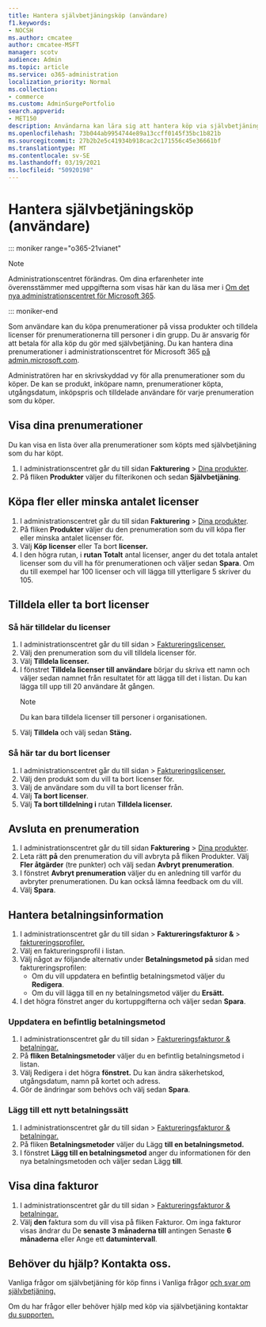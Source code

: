 ```yaml
---
title: Hantera självbetjäningsköp (användare)
f1.keywords:
- NOCSH
ms.author: cmcatee
author: cmcatee-MSFT
manager: scotv
audience: Admin
ms.topic: article
ms.service: o365-administration
localization_priority: Normal
ms.collection:
- commerce
ms.custom: AdminSurgePortfolio
search.appverid:
- MET150
description: Användarna kan lära sig att hantera köp via självbetjäning.
ms.openlocfilehash: 73b044ab9954744e89a13ccff0145f35bc1b821b
ms.sourcegitcommit: 27b2b2e5c41934b918cac2c171556c45e36661bf
ms.translationtype: MT
ms.contentlocale: sv-SE
ms.lasthandoff: 03/19/2021
ms.locfileid: "50920198"
---
```

# <a name="manage-self-service-purchases-users"></a>Hantera självbetjäningsköp (användare)

::: moniker range="o365-21vianet"

> [!NOTE]
> Administrationscentret förändras. Om dina erfarenheter inte överensstämmer med uppgifterna som visas här kan du läsa mer i [Om det nya administrationscentret för Microsoft 365](../../admin/microsoft-365-admin-center-preview.md?preserve-view=true&view=o365-21vianet).

::: moniker-end

Som användare kan du köpa prenumerationer på vissa produkter och tilldela licenser för prenumerationerna till personer i din grupp. Du är ansvarig för att betala för alla köp du gör med självbetjäning. Du kan hantera dina prenumerationer i administrationscentret för Microsoft 365 <a href="https://go.microsoft.com/fwlink/p/?linkid=2024339" target="_blank">på admin.microsoft.com</a>.

Administratören har en skrivskyddad vy för alla prenumerationer som du köper. De kan se produkt, inköpare namn, prenumerationer köpta, utgångsdatum, inköpspris och tilldelade användare för varje prenumeration som du köper.

## <a name="view-your-subscriptions"></a>Visa dina prenumerationer

Du kan visa en lista över alla prenumerationer som köpts med självbetjäning som du har köpt.

1. I administrationscentret går du till sidan **Fakturering** > <a href="https://go.microsoft.com/fwlink/p/?linkid=842054" target="_blank">Dina produkter</a>.
2. På fliken **Produkter** väljer du filterikonen och sedan **Självbetjäning**.

## <a name="how-to-buy-more-or-reduce-licenses"></a>Köpa fler eller minska antalet licenser

1. I administrationscentret går du till sidan **Fakturering** > <a href="https://go.microsoft.com/fwlink/p/?linkid=842054" target="_blank">Dina produkter</a>.
2. På fliken **Produkter** väljer du den prenumeration som du vill köpa fler eller minska antalet licenser för.
3. Välj **Köp licenser** eller Ta bort **licenser.**
4. I den högra rutan, i **rutan Totalt** antal licenser, anger du det totala antalet licenser som du vill ha för prenumerationen och väljer sedan **Spara**. Om du till exempel har 100 licenser och vill lägga till ytterligare 5 skriver du 105.

## <a name="assign-or-unassign-licenses"></a>Tilldela eller ta bort licenser

### <a name="to-assign-licenses"></a>Så här tilldelar du licenser

1. I administrationscentret går du till sidan  >  <a href="https://go.microsoft.com/fwlink/p/?linkid=842264" target="_blank">Faktureringslicenser.</a>
2. Välj den prenumeration som du vill tilldela licenser för.
3. Välj **Tilldela licenser.**
4. I fönstret **Tilldela licenser till användare** börjar du skriva ett namn och väljer sedan namnet från resultatet för att lägga till det i listan. Du kan lägga till upp till 20 användare åt gången.
    > [!NOTE]
    > Du kan bara tilldela licenser till personer i organisationen.
5. Välj **Tilldela** och välj sedan **Stäng.**

### <a name="to-unassign-licenses"></a>Så här tar du bort licenser

1. I administrationscentret går du till sidan  >  <a href="https://go.microsoft.com/fwlink/p/?linkid=842264" target="_blank">Faktureringslicenser.</a>
2. Välj den produkt som du vill ta bort licenser för.
3. Välj de användare som du vill ta bort licenser från.
4. Välj **Ta bort licenser**.
5. Välj **Ta bort tilldelning i** rutan **Tilldela licenser.**

## <a name="cancel-a-subscription"></a>Avsluta en prenumeration

1. I administrationscentret går du till sidan **Fakturering** > <a href="https://go.microsoft.com/fwlink/p/?linkid=842054" target="_blank">Dina produkter</a>.
2. Leta rätt **på** den prenumeration du vill avbryta på fliken Produkter. Välj **Fler åtgärder** (tre punkter) och välj sedan **Avbryt prenumeration**.
3. I fönstret **Avbryt prenumeration** väljer du en anledning till varför du avbryter prenumerationen. Du kan också lämna feedback om du vill.
4. Välj **Spara**.

## <a name="manage-your-payment-details"></a>Hantera betalningsinformation

1. I administrationscentret går du till sidan  >  **Faktureringsfakturor &**  >  <a href="https://go.microsoft.com/fwlink/p/?linkid=2103629" target="_blank">faktureringsprofiler.</a>
2. Välj en faktureringsprofil i listan.
3. Välj något av följande alternativ under **Betalningsmetod på** sidan med faktureringsprofilen:
    - Om du vill uppdatera en befintlig betalningsmetod väljer du **Redigera**.
    - Om du vill lägga till en ny betalningsmetod väljer du **Ersätt.**
4. I det högra fönstret anger du kortuppgifterna och väljer sedan **Spara**.

### <a name="update-an-existing-payment-method"></a>Uppdatera en befintlig betalningsmetod

1. I administrationscentret går du till sidan  >  <a href="https://go.microsoft.com/fwlink/p/?linkid=2102895" target="_blank">Faktureringsfakturor & betalningar.</a>
2. På **fliken Betalningsmetoder** väljer du en befintlig betalningsmetod i listan.
3. Välj Redigera i det högra **fönstret.** Du kan ändra säkerhetskod, utgångsdatum, namn på kortet och adress.
4. Gör de ändringar som behövs och välj sedan **Spara**.

### <a name="add-a-new-payment-method"></a>Lägg till ett nytt betalningssätt

1. I administrationscentret går du till sidan  >  <a href="https://go.microsoft.com/fwlink/p/?linkid=2102895" target="_blank">Faktureringsfakturor & betalningar.</a>
2. På fliken **Betalningsmetoder** väljer du Lägg **till en betalningsmetod.**
3. I fönstret **Lägg till en betalningsmetod** anger du informationen för den nya betalningsmetoden och väljer sedan Lägg **till**.

## <a name="view-your-invoices"></a>Visa dina fakturor

1. I administrationscentret går du till sidan  >  <a href="https://go.microsoft.com/fwlink/p/?linkid=2102895" target="_blank">Faktureringsfakturor & betalningar.</a>
2. Välj **den** faktura som du vill visa på fliken Fakturor. Om inga fakturor visas ändrar du De **senaste 3 månaderna till** antingen Senaste **6 månaderna** eller Ange ett **datumintervall**.

## <a name="need-help-contact-us"></a>Behöver du hjälp? Kontakta oss.

Vanliga frågor om självbetjäning för köp finns i Vanliga frågor [och svar om självbetjäning.](self-service-purchase-faq.md)

Om du har frågor eller behöver hjälp med köp via självbetjäning kontaktar [du supporten.](../../admin/contact-support-for-business-products.md)